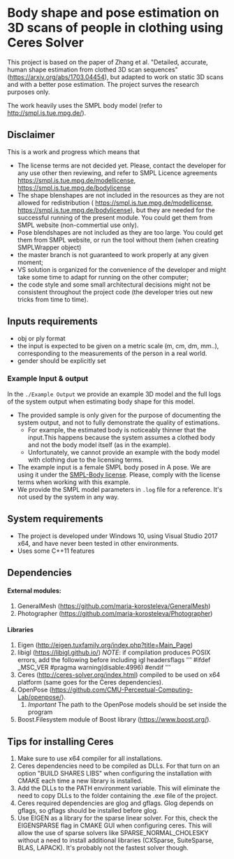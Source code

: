 # Body shape and pose estimation on 3D scans of people in clothing using Ceres Solver

This project is based on the paper of Zhang et al. "Detailed, accurate, human shape estimation from clothed 3D scan sequences" (https://arxiv.org/abs/1703.04454), but adapted to work on static 3D scans and with a better pose estimation. The project surves the research purposes only.

The work heavily uses the SMPL body model (refer to http://smpl.is.tue.mpg.de/). 

## Disclaimer 

This is a work and progress which means that
* The license terms are not decided yet. Please, contact the developer for any use other then reviewing, and refer to SMPL Licence agreements https://smpl.is.tue.mpg.de/modellicense, https://smpl.is.tue.mpg.de/bodylicense
* The shape blenshapes are not included in the resources as they are not allowed for redistribution ( https://smpl.is.tue.mpg.de/modellicense, https://smpl.is.tue.mpg.de/bodylicense), but they are needed for the successful running of the present module. You could get them from SMPL website (non-commertial use only).
* Pose blendshapes are not included as they are too large. You could get them from SMPL website, or run the tool without them (when creating SMPLWrapper object)
* the master branch is not guaranteed to work properly at any given moment;
* VS solution is organized for the convenience of the developer and might take some time to adapt for running on the other computer;
* the code style and some small architectural decisions might not be consistent throughout the project code (the developer tries out new tricks from time to time). 

## Inputs requirements
* obj or ply format
* the input is expected to be given on a metric scale (m, cm, dm, mm..), corresponding to the measurements of the person in a real world.
* gender should be explicitly set

### Example Input & output
In the `./Example Output` we provide an example 3D model and the full logs of the system output when estimating body shape for this model. 
* The provided sample is only given for the purpose of documenting the system output, and not to fully demonstrate the quality of estimations.
    * For example, the estimated body is noticeably thinner that the input.This happens because the system assumes a clothed body and not the body model itself (as in the example).
    * Unfortunately, we cannot provide an example with the body model with clothing due to the licensing terms.
* The example input is a female SMPL body posed in A pose. We are using it under the [SMPL-Body license](https://smpl.is.tue.mpg.de/bodylicense). Please, comply with the license terms when working with this example.
* We provide the SMPL model parameters in `.log` file for a reference. It's not used by the system in any way.


## System requirements
* The project is developed under Windows 10, using Visual Studio 2017 x64, and have never been tested in other environments.
* Uses some C++11 features

## Dependencies

#### External modules:
1. GeneralMesh (https://github.com/maria-korosteleva/GeneralMesh)
1. Photographer (https://github.com/maria-korosteleva/Photographer)

#### Libraries    
1. Eigen (http://eigen.tuxfamily.org/index.php?title=Main_Page)
1. libigl (https://libigl.github.io/)
*NOTE*: if compilation produces POSIX errors, add the following before including igl headersflags
'''
#ifdef _MSC_VER
#pragma warning(disable:4996)
#endif
'''
1. Ceres (http://ceres-solver.org/index.html) compiled to be used on x64 platform (same goes for the Ceres dependencies).
1. OpenPose (https://github.com/CMU-Perceptual-Computing-Lab/openpose/). 
    1. *Important* The path to the OpenPose models should be set inside the program
1. Boost.Filesystem module of Boost library (https://www.boost.org/).

## Tips for installing Ceres
1. Make sure to use x64 compiler for all installations.
1. Ceres dependencies need to be compiled as DLLs. For that turn on an option "BUILD SHARES LIBS" when configuring the installation with CMAKE each time a new library is installed. 
1. Add the DLLs to the PATH environment variable. This will eliminate the need to copy DLLs to the folder containing the .exe file of the project.
1. Ceres required dependencies are glog and gflags. Glog depends on gflags, so gflags should be installed before glog.
1. Use EIGEN as a library for the sparse linear solver. For this, check the EIGENSPARSE flag in CMAKE GUI when configuring ceres. This will allow the use of sparse solvers like SPARSE_NORMAL_CHOLESKY without a need to install additional libraries (CXSparse, SuiteSparse, BLAS, LAPACK). It's probably not the fastest solver though. 
